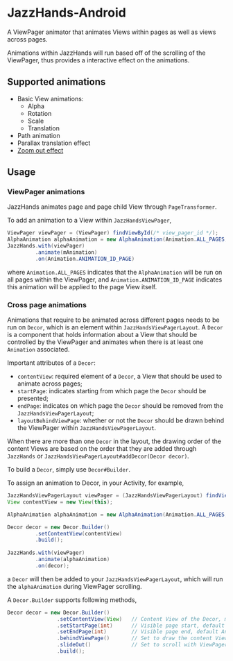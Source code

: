 # JazzHands-Android
A ViewPager animator that animates Views within pages as well as views across pages.

Animations within JazzHands will run based off of the scrolling of the ViewPager, thus provides a interactive effect on the animations. 

## Supported animations
* Basic View animations:
    * Alpha
    * Rotation
    * Scale
    * Translation
* Path animation
* Parallax translation effect
* [Zoom out effect](http://developer.android.com/training/animation/screen-slide.html)

## Usage
### ViewPager animations
JazzHands animates page and page child View through `PageTransformer`.

To add an animation to a View within `JazzHandsViewPager`, 

```java
ViewPager viewPager = (ViewPager) findViewById(/* view_pager_id */);
AlphaAnimation alphaAnimation = new AlphaAnimation(Animation.ALL_PAGES, 0f, 1f);
JazzHands.with(viewPager)
		 .animate(mAnimation)
		 .on(Animation.ANIMATION_ID_PAGE)
```

where `Animation.ALL_PAGES` indicates that the `AlphaAnimation` will be run on all pages within the ViewPager, and `Animation.ANIMATION_ID_PAGE` indicates this animation will be applied to the page View itself.

### Cross page animations 
Animations that require to be animated across different pages needs to be run on `Decor`, which is an element within `JazzHandsViewPagerLayout`. A `Decor` is a component that holds information about a View that should be controlled by the ViewPager and animates when there is at least one `Animation` associated. 

Important attributes of a `Decor`:

* `contentView`: required element of a `Decor`, a View that should be used to animate across pages; 
* `startPage`: indicates starting from which page the `Decor` should be presented; 
* `endPage`: indicates on which page the `Decor` should be removed from the `JazzHandsViewPagerLayout`;
* `layoutBehindViewPage`: whether or not the `Decor` should be drawn behind the ViewPager within `JazzHandsViewPagerLayout`.

When there are more than one `Decor` in the layout, the drawing order of the content Views are based on the order that they are added through `JazzHands` or `JazzHandsViewPagerLayout#addDecor(Decor decor)`. 

To build a `Decor`, simply use `Decor#Builder`.

To assign an animation to Decor, in your Activity, for example, 

```java
JazzHandsViewPagerLayout viewPager = (JazzHandsViewPagerLayout) findViewById(/* view_pager_id */);
View contentView = new View(this);

AlphaAnimation alphaAnimation = new AlphaAnimation(Animation.ALL_PAGES, 0f, 1f);

Decor decor = new Decor.Builder()
		 .setContentView(contentView)
		 .build();
		 
JazzHands.with(viewPager)
		 .animate(alphaAnimation)
		 .on(decor);
```

a `Decor` will then be added to your `JazzHandsViewPagerLayout`, which will run the `alphaAnimation` during ViewPager scrolling.

A `Decor.Builder` supports following methods,

```java
Decor decor = new Decor.Builder()
                .setContentView(View)   // Content View of the Decor, must not be null
                .setStartPage(int)      // Visible page start, default Animation.ALL_PAGES
                .setEndPage(int)        // Visible page end, default Animation.ALL_PAGES
                .behindViewPage()       // Set to draw the content View behind the ViewPager
                .slideOut()             // Set to scroll with ViewPager after last visible page
                .build();
			
```